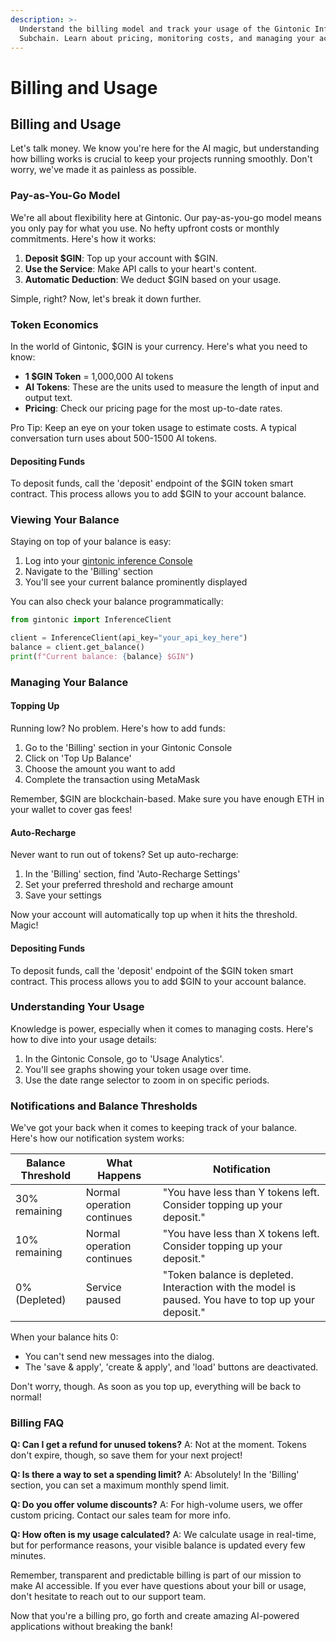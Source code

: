 ```yaml
---
description: >-
  Understand the billing model and track your usage of the Gintonic Inference
  Subchain. Learn about pricing, monitoring costs, and managing your account.
---
```


# Billing and Usage

## Billing and Usage

Let's talk money. We know you're here for the AI magic, but understanding how billing works is crucial to keep your projects running smoothly. Don't worry, we've made it as painless as possible.

### Pay-as-You-Go Model

We're all about flexibility here at Gintonic. Our pay-as-you-go model means you only pay for what you use. No hefty upfront costs or monthly commitments. Here's how it works:

1. **Deposit $GIN**: Top up your account with $GIN.
2. **Use the Service**: Make API calls to your heart's content.
3. **Automatic Deduction**: We deduct $GIN based on your usage.

Simple, right? Now, let's break it down further.

### Token Economics

In the world of Gintonic, $GIN is your currency. Here's what you need to know:

* **1 $GIN Token** = 1,000,000 AI tokens
* **AI Tokens**: These are the units used to measure the length of input and output text.
* **Pricing**: Check our pricing page for the most up-to-date rates.

Pro Tip: Keep an eye on your token usage to estimate costs. A typical conversation turn uses about 500-1500 AI tokens.

#### Depositing Funds

To deposit funds, call the 'deposit' endpoint of the $GIN token smart contract. This process allows you to add $GIN to your account balance.

### Viewing Your Balance

Staying on top of your balance is easy:

1. Log into your [gintonic inference Console](https://console.gintonic.ai/inference)
2. Navigate to the 'Billing' section
3. You'll see your current balance prominently displayed

You can also check your balance programmatically:

```python
from gintonic import InferenceClient

client = InferenceClient(api_key="your_api_key_here")
balance = client.get_balance()
print(f"Current balance: {balance} $GIN")
```

### Managing Your Balance

#### Topping Up

Running low? No problem. Here's how to add funds:

1. Go to the 'Billing' section in your Gintonic Console
2. Click on 'Top Up Balance'
3. Choose the amount you want to add
4. Complete the transaction using MetaMask

Remember, $GIN are blockchain-based. Make sure you have enough ETH in your wallet to cover gas fees!

#### Auto-Recharge

Never want to run out of tokens? Set up auto-recharge:

1. In the 'Billing' section, find 'Auto-Recharge Settings'
2. Set your preferred threshold and recharge amount
3. Save your settings

Now your account will automatically top up when it hits the threshold. Magic!

#### Depositing Funds

To deposit funds, call the 'deposit' endpoint of the $GIN token smart contract. This process allows you to add $GIN to your account balance.

### Understanding Your Usage

Knowledge is power, especially when it comes to managing costs. Here's how to dive into your usage details:

1. In the Gintonic Console, go to 'Usage Analytics'.
2. You'll see graphs showing your token usage over time.
3. Use the date range selector to zoom in on specific periods.

### Notifications and Balance Thresholds

We've got your back when it comes to keeping track of your balance. Here's how our notification system works:

| Balance Threshold | What Happens               | Notification                                                                                        |
| ----------------- | -------------------------- | --------------------------------------------------------------------------------------------------- |
| 30% remaining     | Normal operation continues | "You have less than Y tokens left. Consider topping up your deposit."                               |
| 10% remaining     | Normal operation continues | "You have less than X tokens left. Consider topping up your deposit."                               |
| 0% (Depleted)     | Service paused             | "Token balance is depleted. Interaction with the model is paused. You have to top up your deposit." |

When your balance hits 0:

* You can't send new messages into the dialog.
* The 'save & apply', 'create & apply', and 'load' buttons are deactivated.

Don't worry, though. As soon as you top up, everything will be back to normal!

### Billing FAQ

**Q: Can I get a refund for unused tokens?** A: Not at the moment. Tokens don't expire, though, so save them for your next project!

**Q: Is there a way to set a spending limit?** A: Absolutely! In the 'Billing' section, you can set a maximum monthly spend limit.

**Q: Do you offer volume discounts?** A: For high-volume users, we offer custom pricing. Contact our sales team for more info.

**Q: How often is my usage calculated?** A: We calculate usage in real-time, but for performance reasons, your visible balance is updated every few minutes.

Remember, transparent and predictable billing is part of our mission to make AI accessible. If you ever have questions about your bill or usage, don't hesitate to reach out to our support team.

Now that you're a billing pro, go forth and create amazing AI-powered applications without breaking the bank!
